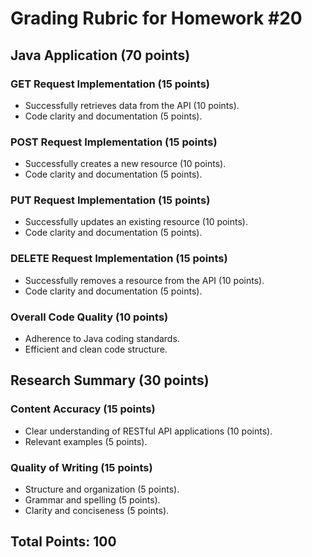 # Grading Rubric for Homework #20

## Java Application (70 points)

### GET Request Implementation (15 points)
- Successfully retrieves data from the API (10 points).
- Code clarity and documentation (5 points).

### POST Request Implementation (15 points)
- Successfully creates a new resource (10 points).
- Code clarity and documentation (5 points).

### PUT Request Implementation (15 points)
- Successfully updates an existing resource (10 points).
- Code clarity and documentation (5 points).

### DELETE Request Implementation (15 points)
- Successfully removes a resource from the API (10 points).
- Code clarity and documentation (5 points).

### Overall Code Quality (10 points)
- Adherence to Java coding standards.
- Efficient and clean code structure.

## Research Summary (30 points)

### Content Accuracy (15 points)
- Clear understanding of RESTful API applications (10 points).
- Relevant examples (5 points).

### Quality of Writing (15 points)
- Structure and organization (5 points).
- Grammar and spelling (5 points).
- Clarity and conciseness (5 points).

## Total Points: 100
